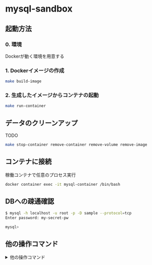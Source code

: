 # mysql-sandbox

## 起動方法

### 0. 環境

Dockerが動く環境を用意する

### 1. Dockerイメージの作成

```bash
make build-image
```

### 2. 生成したイメージからコンテナの起動

```bash
make run-container
```

## データのクリーンアップ
TODO

```bash
make stop-container remove-container remove-volume remove-image
```

## コンテナに接続

稼働コンテナで任意のプロセス実行

```bash
docker container exec -it mysql-container /bin/bash
```

## DBへの疎通確認

```bash
$ mysql -h localhost -u root -p -D sample --protocol=tcp
Enter password: my-secret-pw

mysql>
```

## 他の操作コマンド

<details>
<summary>他の操作コマンド</summary>

### コンテナの状態を確認

#### 稼働中のコンテナを確認

```bash
docker container ls
```

#### 稼働していないコンテナも含めて確認

```bash
docker container ls -a
```

### コンテナを停止

```bash
make stop-container
```

### コンテナを削除

```bash
make remove-container
```

### イメージ一覧を確認

```bash
docker images
```

### イメージを削除

```bash
make remove-image
```

### 起動時のログを確認

```bash
$ docker container ls -a
$ docker logs <コンテナID>
```

</details>